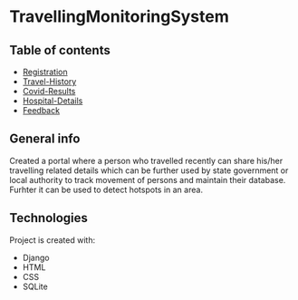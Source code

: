 

# TravellingMonitoringSystem

## Table of contents
* [Registration](#registration)
* [Travel-History](#travel-history)
* [Covid-Results](#covid-results)
* [Hospital-Details](#hospital-details)
* [Feedback](#feedback)

## General info
Created a portal where a person who travelled recently can share his/her
travelling related details which can be further used by state government or local authority to track movement of persons and maintain their database. Furhter it can be used to detect hotspots in an area.
	
## Technologies
Project is created with:
* Django
* HTML
* CSS
* SQLite
